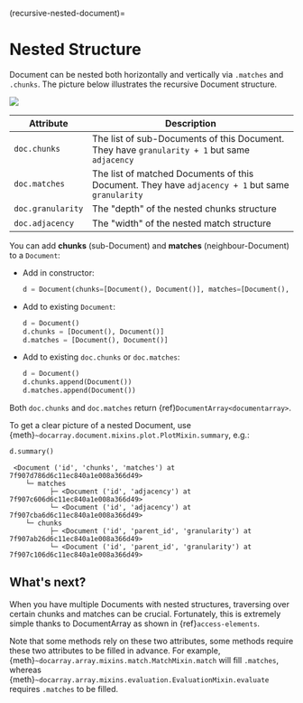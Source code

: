 (recursive-nested-document)=
# Nested Structure

Document can be nested both horizontally and vertically via `.matches` and `.chunks`. The picture below illustrates the recursive Document structure. 

<img src="https://hanxiao.io/2020/08/28/What-s-New-in-Jina-v0-5/blog-post-v050-protobuf-documents.jpg">

|  Attribute   | Description                                                                                     |
| --- |-------------------------------------------------------------------------------------------------|
| `doc.chunks` | The list of sub-Documents of this Document. They have `granularity + 1` but same `adjacency`    |
| `doc.matches` | The list of matched Documents of this Document. They have `adjacency + 1` but same `granularity` |
| `doc.granularity` | The "depth" of the nested chunks structure                                             |
| `doc.adjacency` | The "width" of the nested match structure                                             |

You can add **chunks** (sub-Document) and **matches** (neighbour-Document) to a `Document`:

- Add in constructor:

  ```python
  d = Document(chunks=[Document(), Document()], matches=[Document(), Document()])
  ```

- Add to existing `Document`:

  ```python
  d = Document()
  d.chunks = [Document(), Document()]
  d.matches = [Document(), Document()]
  ```

- Add to existing `doc.chunks` or `doc.matches`:

  ```python
  d = Document()
  d.chunks.append(Document())
  d.matches.append(Document())
  ```

Both `doc.chunks` and `doc.matches` return {ref}`DocumentArray<documentarray>`.

To get a clear picture of a nested Document, use {meth}`~docarray.document.mixins.plot.PlotMixin.summary`, e.g.:

```python
d.summary()
```

```text
 <Document ('id', 'chunks', 'matches') at 7f907d786d6c11ec840a1e008a366d49>
    └─ matches
          ├─ <Document ('id', 'adjacency') at 7f907c606d6c11ec840a1e008a366d49>
          └─ <Document ('id', 'adjacency') at 7f907cba6d6c11ec840a1e008a366d49>
    └─ chunks
          ├─ <Document ('id', 'parent_id', 'granularity') at 7f907ab26d6c11ec840a1e008a366d49>
          └─ <Document ('id', 'parent_id', 'granularity') at 7f907c106d6c11ec840a1e008a366d49>
```

## What's next?

When you have multiple Documents with nested structures, traversing over certain chunks and matches can be crucial. Fortunately, this is extremely simple thanks to DocumentArray as shown in {ref}`access-elements`.

Note that some methods rely on these two attributes, some methods require these two attributes to be filled in advance. For example, {meth}`~docarray.array.mixins.match.MatchMixin.match` will fill `.matches`, whereas {meth}`~docarray.array.mixins.evaluation.EvaluationMixin.evaluate` requires `.matches` to be filled.


